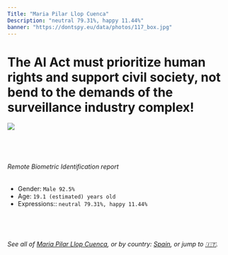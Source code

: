 ```yaml
---
Title: "Maria Pilar Llop Cuenca"
Description: "neutral 79.31%, happy 11.44%"
banner: "https://dontspy.eu/data/photos/117_box.jpg"
---
```


# The AI Act must prioritize human rights and support civil society, not bend to the demands of the surveillance industry complex!

<link rel="stylesheet" type="text/css" href="/css/blog.css" />

<div class="is-fake" hidden>

_This image is **clearly fake**_, yet we [continue to collect them because the AI Act negotiations](/blog/why-deepfake/) are heading in a direction that will only make people's lives more complicated. For a more in-depth explanation, read: [Double threat: why losing the battle against Face Biometrics would fuel the proliferation of deepfakes](/blog/the-dual-threat-how-losing-the-biometric-battle-fuels-deepfake-proliferation/).


</div>

<!-- <img src="https://dontspy.eu/data/photos/54_box.jpg" /> -->
<img src="https://dontspy.eu/data/photos/117_box.jpg" />

## <br>

###### Remote Biometric Identification report

* <span class="label">Gender:</span> `Male 92.5%`
* <span class="label">Age:</span> `19.1 (estimated) years old`
* <span class="label">Expressions::</span> `neutral 79.31%, happy 11.44%`

## <br>

###### See all of [Maria Pilar Llop Cuenca](/policymaker#Maria%20Pilar%20Llop%20Cuenca), or by country: [Spain](/country#Spain), or jump to [🇮🇹](/x/252).

## <br>
